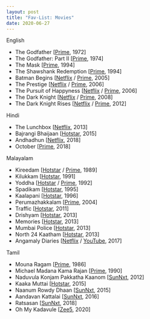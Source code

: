 ```yaml
---
layout: post
title: "Fav-List: Movies"
date: 2020-06-27
---
```


English
* The Godfather [[Prime](https://www.primevideo.com/detail/0KZWS1PUOY12ZSOC1ENY7F2COB), 1972]
* The Godfather: Part II [[Prime](https://www.primevideo.com/detail/0M29QHEWWF4FRHWY7WUQ4M0RVF), 1974]
* The Mask [[Prime](https://www.primevideo.com/detail/0QKB4HLAYWYYJ7IZJYO0GSXWEJ), 1994]
* The Shawshank Redemption [[Prime](https://www.primevideo.com/detail/0JCCOI4YN3Y3T60LXE23YE1R8W), 1994]
* Batman Begins [[Netflix](https://www.netflix.com/watch/70021642) / [Prime](https://www.primevideo.com/detail/0P9EP6QWO8S60WBB7030KAV4Z7), 2005]
* The Prestige [[Netflix](https://www.netflix.com/watch/70047095) / [Prime](https://www.primevideo.com/detail/0NHF8XHW3MHY857TGPSWTYCXTI), 2006]
* The Pursuit of Happyness [[Netflix](https://www.netflix.com/watch/70044605) / [Prime](https://www.primevideo.com/detail/0MW4Y2G0VYCAN9FD9NU3J3RA0U), 2006]
* The Dark Knight [[Netflix](https://www.netflix.com/watch/70079583) / [Prime](https://www.primevideo.com/detail/0QSTXR0EXWWYI4D3UGMLFM4A0Q), 2008]
* The Dark Knight Rises [[Netflix](https://www.netflix.com/watch/70213514) / [Prime](https://www.primevideo.com/detail/0HX4ZJ73JRAEWPVUE5ZA7ALIIX), 2012]

Hindi
* The Lunchbox [[Netflix](https://www.netflix.com/in/title/70278932), 2013]
* Bajrangi Bhaijaan [[Hotstar](https://www.hotstar.com/in/movies/bajrangi-bhaijaan/1000071777), 2015]
* Andhadhun [[Netflix](https://www.netflix.com/watch/81039381), 2018]
* October [[Prime](https://www.primevideo.com/detail/0KVOW5B1SGGC67U9R3BX2F7KXB), 2018]

Malayalam
* Kireedam [[Hotstar](https://www.hotstar.com/in/movies/kireedam/1000110732) / [Prime](https://www.primevideo.com/detail/0PQIIEJTVNUP03K79M430HVGNS), 1989]
* Kilukkam [[Hotstar](https://www.hotstar.com/in/movies/kilukkam/1000036258), 1991]
* Yoddha [[Hotstar](https://www.hotstar.com/in/movies/yodha/1000163767) / [Prime](https://www.primevideo.com/detail/0K66VD0RP31RNH5XHJZ3QXPQYH), 1992]
* Spadikam [[Hotstar](https://www.hotstar.com/in/movies/spadikam/1000160352), 1995]
* Kaalapani [[Hotstar](https://www.hotstar.com/in/movies/kaalapani/1000151810), 1996]
* Perumazhakkalam [[Prime](https://www.primevideo.com/detail/0MAX09IGMM9DK0W2UTNPX50KRB), 2004]
* Traffic [[Hotstar](https://www.hotstar.com/in/movies/traffic/1000100644), 2011]
* Drishyam [[Hotstar](https://www.hotstar.com/in/movies/drishyam/1000051783), 2013]
* Memories [[Hotstar](https://www.hotstar.com/in/movies/memories/1000080775), 2013]
* Mumbai Police [[Hotstar](https://www.hotstar.com/in/movies/mumbai-police/1000081082), 2013]
* North 24 Kaatham [[Hotstar](https://www.hotstar.com/in/movies/north-24-katham/1000158442), 2013]
* Angamaly Diaries [[Netflix](https://www.netflix.com/watch/80182447) / [YouTube](https://www.youtube.com/watch?v=9mRG1GVxtkY), 2017]
<!-- * Joji [[Prime](https://www.primevideo.com/detail/Joji/0GUUPDRLOXRYHXT1W9UN75R5XA), 2021] -->

Tamil
* Mouna Ragam [[Prime](https://www.primevideo.com/detail/0KN7YBDJ8UZNMGZZ4U1PPTSRT0), 1986]
* Michael Madana Kama Rajan [[Prime](https://www.primevideo.com/detail/0TACSYRMXAL7JBSU6UBHNC6NIQ), 1990]
* Naduvula Konjam Pakkatha Kaanom [[SunNxt](https://www.sunnxt.com/movie/detail/7086), 2012]
* Kaaka Muttai [[Hotstar](https://www.hotstar.com/in/movies/kaaka-muttai/1000070415), 2015]
* Naanum Rowdy Dhaan [[SunNxt](https://www.sunnxt.com/tamil-movie/detail/7258/naanum-rowdy-dhaan), 2015]
* Aandavan Kattalai [[SunNxt](https://www.sunnxt.com/tamil-movie/detail/26183/aandavan-kattalai), 2016]
* Ratsasan [[SunNxt](https://www.sunnxt.com/tamil-movie/detail/82686/ratsasan), 2018]
* Oh My Kadavule [[Zee5](https://www.zee5.com/movies/details/oh-my-kadavule/0-0-144529), 2020]


<!-- *  [[ ]( ), ] -->
